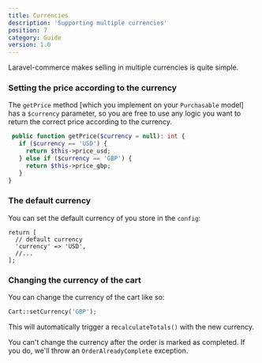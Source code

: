 ```yaml
---
title: Currencies
description: 'Supporting multiple currencies'
position: 7
category: Guide
version: 1.0
---
```


Laravel-commerce makes selling in multiple currencies is quite simple.

### Setting the price according to the currency
The `getPrice` method [which you implement on your `Purchasable` model] has a `$currency` parameter, so you are free to use any logic you want to return the correct price according to the currency.

```php
 public function getPrice($currency = null): int {
   if ($currency == 'USD') {
     return $this->price_usd;
   } else if ($currency == 'GBP') {
     return $this->price_gbp;
   }
}
```

### The default currency
You can set the default currency of you store in the `config`:

```php[config/commerce.php]
return [
  // default currency
  'currency' => 'USD',
  //...
];
```

### Changing the currency of the cart
You can change the currency of the cart like so:

```php
Cart::setCurrency('GBP');
```

This will automatically trigger a re`calculateTotals()` with the new currency.

<alert type="danger">

You can't change the currency after the order is marked as completed. If you do, we'll throw an `OrderAlreadyComplete` exception.

</alert>
